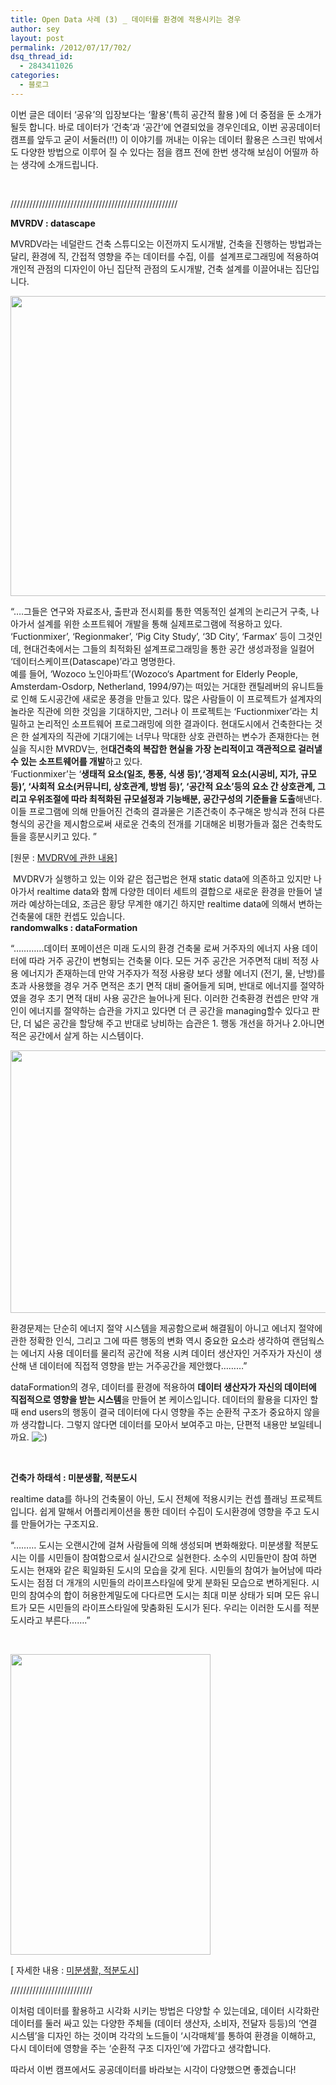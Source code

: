 ```yaml
---
title: Open Data 사례 (3) _ 데이터를 환경에 적용시키는 경우
author: sey
layout: post
permalink: /2012/07/17/702/
dsq_thread_id:
  - 2843411026
categories:
  - 블로그
---
```

이번 글은 데이터 &#8216;공유&#8217;의 입장보다는 &#8216;활용'(특히 공간적 활용 )에 더 중점을 둔 소개가 될듯 합니다. 바로 데이터가 &#8216;건축&#8217;과 &#8216;공간&#8217;에 연결되었을 경우인데요, 이번 공공데이터 캠프를 앞두고 굳이 서둘러(!!) 이 이야기를 꺼내는 이유는 데이터 활용은 스크린 밖에서도 다양한 방법으로 이루어 질 수 있다는 점을 캠프 전에 한번 생각해 보심이 어떨까 하는 생각에 소개드립니다.

&nbsp;

/////////////////////////////////////////////////////

**MVRDV : datascape**

MVRDV라는 네덜란드 건축 스튜디오는 이전까지 도시개발, 건축을 진행하는 방법과는 달리, 환경에 직, 간접적 영향을 주는 데이터를 수집, 이를  설계프로그래밍에 적용하여 개인적 관점의 디자인이 아닌 집단적 관점의 도시개발, 건축 설계를 이끌어내는 집단입니다.

<img class="alignnone" src="http://www.besthousedesign.com/wp-content/uploads/2009/10/amsterdam-apartment-housing-mvrdv.jpg" alt="" width="640" height="480" />

&#8220;&#8230;.그들은 연구와 자료조사, 출판과 전시회를 통한 역동적인 설계의 논리근거 구축, 나아가서 설계를 위한 소프트웨어 개발을 통해 실제프로그램에 적용하고 있다. ‘Fuctionmixer’, ‘Regionmaker’, ‘Pig City Study’, ‘3D City’, ‘Farmax’ 등이 그것인데, 현대건축에서는 그들의 최적화된 설계프로그래밍을 통한 공간 생성과정을 일컬어 ‘데이터스케이프(Datascape)’라고 명명한다.  
예를 들어, ‘Wozoco 노인아파트’(Wozoco‘s Apartment for Elderly People, Amsterdam-Osdorp, Netherland, 1994/97)는 떠있는 거대한 캔틸레버의 유니트들로 인해 도시공간에 새로운 풍경을 만들고 있다. 많은 사람들이 이 프로젝트가 설계자의 놀라운 직관에 의한 것임을 기대하지만, 그러나 이 프로젝트는 ‘Fuctionmixer’라는 치밀하고 논리적인 소프트웨어 프로그래밍에 의한 결과이다. 현대도시에서 건축한다는 것은 한 설계자의 직관에 기대기에는 너무나 막대한 상호 관련하는 변수가 존재한다는 현실을 직시한 MVRDV는, 현**대건축의 복잡한 현실을 가장 논리적이고 객관적으로 걸러낼 수 있는 소프트웨어를 개발**하고 있다.  
‘Fuctionmixer’는 ‘**생태적 요소(일조, 통풍, 식생 등)’,‘경제적 요소(시공비, 지가, 규모 등)’, ‘사회적 요소(커뮤니티, 상호관계, 방범 등)’, ‘공간적 요소’등의 요소 간 상호관계, 그리고 우위조절에 따라 최적화된 규모설정과 기능배분, 공간구성의 기준들을 도출**해낸다. 이들 프로그램에 의해 만들어진 건축의 결과물은 기존건축이 추구해온 방식과 전혀 다른 형식의 공간을 제시함으로써 새로운 건축의 전개를 기대해온 비평가들과 젊은 건축학도들을 흥분시키고 있다. &#8221;

[원문 : <a href="http://blog.naver.com/PostView.nhn?blogId=suede925&logNo=20025115240" target="_blank">MVDRV에 관한 내용</a>]

<div>
  <div>
     MVDRV가 실행하고 있는 이와 같은 접근법은 현재 static data에 의존하고 있지만 나아가서 realtime data와 함께 다양한 데이터 세트의 결합으로 새로운 환경을 만들어 낼꺼라 예상하는데요, 조금은 황당 무계한 얘기긴 하지만 realtime data에 의해서 변하는 건축물에 대한 컨셉도 있습니다.
  </div>
</div>

<div>
</div>

<div>
  <strong>randomwalks : dataFormation</strong>
</div>

&#8220;&#8230;&#8230;&#8230;&#8230;데이터 포메이션은 미래 도시의 환경 건축물 로써 거주자의 에너지 사용 데이터에 따라 거주 공간이 변형되는 건축물 이다. 모든 거주 공간은 거주면적 대비 적정 사용 에너지가 존재하는데 만약 거주자가 적정 사용량 보다 생활 에너지 (전기, 물, 난방)를 초과 사용했을 경우 거주 면적은 초기 면적 대비 줄어들게 되며, 반대로 에너지를 절약하였을 경우 초기 면적 대비 사용 공간은 늘어나게 된다. 이러한 건축환경 컨셉은 만약 개인이 에너지를 절약하는 습관을 가지고 있다면 더 큰 공간을 managing할수 있다고 판단, 더 넓은 공간을 할당해 주고 반대로 낭비하는 습관은 1. 행동 개선을 하거나 2.아니면 적은 공간에서 살게 하는 시스템이다.

[<img class="alignnone  wp-image-704" src="http://codenamu.org/wp-content/uploads/2012/07/randomWalks_page21.jpg" alt="" width="560" height="420" />][1]

환경문제는 단순히 에너지 절약 시스템을 제공함으로써 해결됨이 아니고 에너지 절약에 관한 정확한 인식, 그리고 그에 따른 행동의 변화 역시 중요한 요소라 생각하여 랜덤웍스는 에너지 사용 데이터를 물리적 공간에 적용 시켜 데이터 생산자인 거주자가 자신이 생산해 낸 데이터에 직접적 영향을 받는 거주공간을 제안했다&#8230;&#8230;&#8230;&#8221;

dataFormation의 경우, 데이터를 환경에 적용하여 **데이터 생산자가 자신의 데이터에 직접적으로 영향을 받는 시스템**을 만들어 본 케이스입니다. 데이터의 활용을 디자인 할때 end users의 행동이 결국 데이터에 다시 영향을 주는 순환적 구조가 중요하지 않을까 생각합니다. 그렇지 않다면 데이터를 모아서 보여주고 마는, 단편적 내용만 보일테니까요. <img src="http://codenamu.org/wp-includes/images/smilies/icon_smile.gif" alt=":)" class="wp-smiley" />

&nbsp;

**건축가 하태석 : 미분생활, 적분도시**

realtime data를 하나의 건축물이 아닌, 도시 전체에 적용시키는 컨셉 플래닝 프로젝트입니다. 쉽게 말해서 어플리케이션을 통한 데이터 수집이 도시환경에 영향을 주고 도시를 만들어가는 구조지요.

&#8220;&#8230;&#8230;&#8230; 도시는 오랜시간에 걸쳐 사람들에 의해 생성되며 변화해왔다. 미분생활 적분도시는 이를 시민들이 참여함으로서 실시간으로 실현한다. 소수의 시민들만이 참여 하면 도시는 현재와 같은 획일화된 도시의 모습을 갖게 된다. 시민들의 참여가 늘어남에 따라 도시는 점점 더 개개의 시민들의 라이프스타일에 맞게 분화된 모습으로 변하게된다. 시민의 참여수의 합이 허용한계밀도에 다다르면 도시는 최대 미분 상태가 되며 모든 유니트가 모든 시민들의 라이프스타일에 맞춤화된 도시가 된다. 우리는 이러한 도시를 적분도시라고 부른다&#8230;&#8230;.&#8221;

&nbsp;

<img class="alignnone" src="http://a1.img.mobypicture.com/cd4eacee23aa4843614018569ec7275f_view.jpg" alt="" width="320" height="481" />

[ 자세한 내용 : <a href="http://janchi.in/?p=3458" target="_blank">미분생활, 적분도시</a>]

//////////////////////////

이처럼 데이터를 활용하고 시각화 시키는 방법은 다양할 수 있는데요, 데이터 시각화란 데이터를 둘러 싸고 있는 다양한 주체들 (데이터 생산자, 소비자, 전달자 등등)의 &#8216;연결 시스템&#8217;을 디자인 하는 것이며 각각의 노드들이 &#8216;시각매체&#8217;를 통하여 환경을 이해하고, 다시 데이터에 영향을 주는 &#8216;순환적 구조 디자인&#8217;에 가깝다고 생각합니다.

따라서 이번 캠프에서도 공공데이터를 바라보는 시각이 다양했으면 좋겠습니다!

&nbsp;

&nbsp;

 [1]: http://codenamu.org/wp-content/uploads/2012/07/randomWalks_page21.jpg